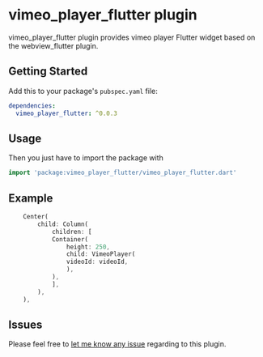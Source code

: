 # vimeo_player_flutter plugin

vimeo_player_flutter plugin provides vimeo player Flutter widget based on the webview_flutter plugin.

## Getting Started

Add this to your package's `pubspec.yaml` file:

```yaml
dependencies:
  vimeo_player_flutter: ^0.0.3
```

## Usage

Then you just have to import the package with

```dart
import 'package:vimeo_player_flutter/vimeo_player_flutter.dart'
```

## Example

```dart
    Center(
        child: Column(
            children: [
            Container(
                height: 250,
                child: VimeoPlayer(
                videoId: videoId,
                ),
            ),
            ],
        ),
    ),
```

## Issues

Please feel free to [let me know any issue](https://github.com/prahack/vimeo_player/issues) regarding to this plugin.
